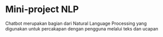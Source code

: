 # Mini-project NLP
Chatbot merupakan bagian dari Natural Language Processing yang digunakan untuk percakapan dengan pengguna melalui teks dan ucapan
